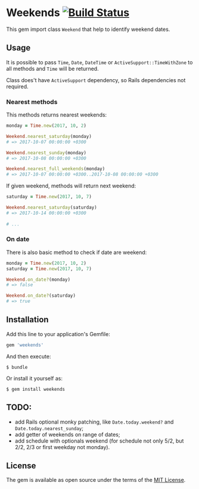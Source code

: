 # Weekends [![Build Status](https://travis-ci.org/GeorgeGorbanev/weekends.svg?branch=master)](https://travis-ci.org/GeorgeGorbanev/weekends)

This gem import class `Weekend` that help to identify weekend dates.

## Usage

It is possible to pass `Time`, `Date`, `DateTime` or `ActiveSupport::TimeWithZone` to all methods and `Time` will be returned.

Class does't have `ActiveSupport` dependency, so Rails dependencies not required.

### Nearest methods

This methods returns nearest weekends:

 ```ruby
 monday = Time.new(2017, 10, 2) 

 Weekend.nearest_saturday(monday)
 # => 2017-10-07 00:00:00 +0300 
 
 Weekend.nearest_sunday(monday)
 # => 2017-10-08 00:00:00 +0300 
 
 Weekend.nearest_full_weekends(monday)
 # => 2017-10-07 00:00:00 +0300..2017-10-08 00:00:00 +0300 

 ```
 
 If given weekend, methods will return next weekend:
 
  ```ruby
  saturday = Time.new(2017, 10, 7)
 
  Weekend.nearest_saturday(saturday)
  # => 2017-10-14 00:00:00 +0300 
   
  # ...
 
  ```

### On date

There is also basic method to check if date are weekend:

  ```ruby
  monday = Time.new(2017, 10, 2) 
  saturday = Time.new(2017, 10, 7)
  
  Weekend.on_date?(monday)
  # => false 
 
  Weekend.on_date?(saturday)
  # => true 
  ```

## Installation

Add this line to your application's Gemfile:

```ruby
gem 'weekends'
```

And then execute:

    $ bundle

Or install it yourself as:

    $ gem install weekends
    
## TODO: 

* add Rails optional monky patching, like `Date.today.weekend?` and `Date.today.nearest_sunday`;
* add getter of weekends on range of dates;
* add schedule with optionals weekend (for schedule not only 5/2, but 2/2, 2/3 or first weekday not monday).




## License

The gem is available as open source under the terms of the [MIT License](http://opensource.org/licenses/MIT).
